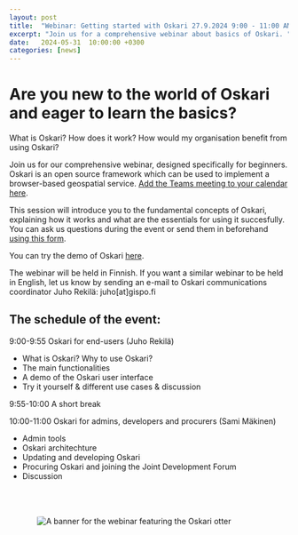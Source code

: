 ```yaml
---
layout: post  
title:  "Webinar: Getting started with Oskari 27.9.2024 9:00 - 11:00 AM"  
excerpt: "Join us for a comprehensive webinar about basics of Oskari. "
date:   2024-05-31  10:00:00 +0300
categories: [news]
---  
```


# Are you new to the world of Oskari and eager to learn the basics?

What is Oskari? How does it work? How would my organisation benefit from using Oskari?

Join us for our comprehensive webinar, designed specifically for beginners. Oskari is an open source framework which can be used to implement a browser-based geospatial service. [Add the Teams meeting to your calendar here](https://teams.microsoft.com/l/meetup-join/19%3ameeting_MGRiYjAzMDktMjVhZC00NmFkLTg0MTktN2I3ZTdkMTZjODk4%40thread.v2/0?context=%7b%22Tid%22%3a%22c4f8a632-5580-4a1c-9237-1d5a571b71fa%22%2c%22Oid%22%3a%229dd8f2aa-219f-41da-b24d-2bc9173c799e%22%7d).

This session will introduce you to the fundamental concepts of Oskari, explaining how it works and what are the essentials for using it succesfully. You can ask us questions during the event or send them in beforehand [using this form](https://docs.google.com/forms/d/e/1FAIpQLSfCQ1w4othF33kN_zbxHs8pOVaOiMBUH5b_BvrJk8taN8kF0A/viewform).

You can try the demo of Oskari [here](https://demo.oskari.org/).

The webinar will be held in Finnish. If you want a similar webinar to be held in English, let us know by sending an e-mail to Oskari communications coordinator Juho Rekilä: juho[at]gispo.fi


## The schedule of the event:

9:00-9:55 Oskari for end-users (Juho Rekilä)
- What is Oskari? Why to use Oskari?
- The main functionalities
- A demo of the Oskari user interface
- Try it yourself & different use cases & discussion

9:55-10:00 A short break

10:00-11:00 Oskari for admins, developers and procurers (Sami Mäkinen)

- Admin tools
- Oskari architechture
- Updating and developing Oskari
- Procuring Oskari and joining the Joint Development Forum
- Discussion



<img src="https://github.com/user-attachments/assets/19325d40-5b1f-4851-b847-84bf0e4755dd" class="img-responsive" style="margin: 10%; border-radius: 5%;" alt="A banner for the webinar featuring the Oskari otter" />
